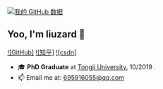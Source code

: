[![我的 GitHub 数据](https://github-readme-stats.vercel.app/api?username=liuzard)]()

## Yoo, I'm liuzard 👋

[![GitHub]](https://github.com/liuzard)
[![知乎]](https://www.zhihu.com/people/liuzard)
[![csdn]](https://blog.csdn.net/u012995500?spm=1000.2115.3001.5343)

- 🎓 **PhD Graduate** at [Tongji University](https://www.tongji.edu.cn/), 10/2019 .
- 📫 Email me at: [695916055@qq.com](mailto:695916055@qq.com)


